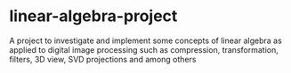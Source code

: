# linear-algebra-project
A project to investigate and implement some concepts of linear algebra as applied to digital image processing such as compression, transformation, filters, 3D view, SVD projections and among others
